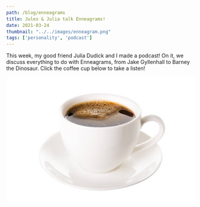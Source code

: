 ```yaml
---
path: /blog/enneagrams
title: Jules & Julia talk Enneagrams!
date: 2021-03-24
thumbnail: "../../images/enneagram.png"
tags: ['personality', 'podcast']
---
```


This week, my good friend Julia Dudick and I made a podcast! On it, we discuss everything to do with Enneagrams, from Jake Gyllenhall to Barney the Dinosaur.  Click the coffee cup below to take a listen! 

[![Link to the podcast](../../images/coffee.jpg)](https://youtu.be/uNxkMf0KD5w)

<!-- `audio: https://www.mytestaudiosource.com/test.mp3` -->